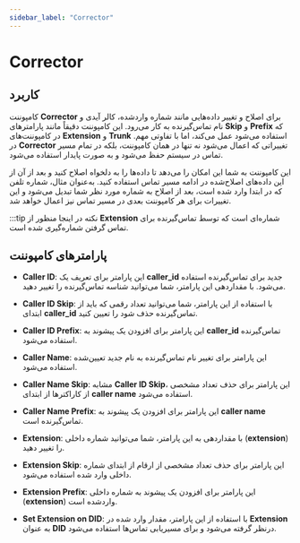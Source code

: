 ```yaml
---
sidebar_label: "Corrector"
---
```




# Corrector


## کاربرد

کامپوننت **Corrector** برای اصلاح و تغییر داده‌هایی مانند شماره واردشده، کالر آیدی و نام تماس‌گیرنده به کار می‌رود. این کامپوننت دقیقاً مانند پارامترهای **Skip** و **Prefix** که در کامپوننت‌های **Extension** و **Trunk** استفاده می‌شود عمل می‌کند، اما با تفاوتی مهم. در **Corrector** تغییراتی که اعمال می‌شود نه تنها در همان کامپوننت، بلکه در تمام مسیر تماس در سیستم حفظ می‌شود و به صورت پایدار استفاده می‌شود.

این کامپوننت به شما این امکان را می‌دهد تا داده‌ها را به دلخواه اصلاح کنید و بعد از آن از این داده‌های اصلاح‌شده در ادامه مسیر تماس استفاده کنید. به‌عنوان مثال، شماره تلفن که در ابتدا وارد شده است، بعد از اصلاح به شماره مورد نظر شما تبدیل می‌شود و این تغییرات برای هر کامپوننت بعدی در مسیر تماس نیز اعمال خواهد شد.

:::tip نکته
در اینجا منظور از **Extension** شماره‌ای است که توسط تماس‌گیرنده برای تماس گرفتن شماره‌گیری شده است.


## پارامترهای کامپوننت

- **Caller ID**: این پارامتر برای تعریف یک **caller_id** جدید برای تماس‌گیرنده استفاده می‌شود. با مقداردهی این پارامتر، شما می‌توانید شناسه تماس‌گیرنده را تغییر دهید.

- **Caller ID Skip**: با استفاده از این پارامتر، شما می‌توانید تعداد رقمی که باید از ابتدای **caller_id** تماس‌گیرنده حذف شود را تعیین کنید.

- **Caller ID Prefix**: این پارامتر برای افزودن یک پیشوند به **caller_id** تماس‌گیرنده استفاده می‌شود.

- **Caller Name**: این پارامتر برای تغییر نام تماس‌گیرنده به نام جدید تعیین‌شده استفاده می‌شود.

- **Caller Name Skip**: مشابه **Caller ID Skip**، این پارامتر برای حذف تعداد مشخصی از کاراکترها از ابتدای **caller name** استفاده می‌شود.

- **Caller Name Prefix**: این پارامتر برای افزودن یک پیشوند به **caller name** تماس‌گیرنده است.

- **Extension**: با مقداردهی به این پارامتر، شما می‌توانید شماره داخلی (**extension**) را تغییر دهید.

- **Extension Skip**: این پارامتر برای حذف تعداد مشخصی از ارقام از ابتدای شماره داخلی وارد شده استفاده می‌شود.

- **Extension Prefix**: این پارامتر برای افزودن یک پیشوند به شماره داخلی (**extension**) واردشده است.

- **Set Extension on DID**: با استفاده از این پارامتر، مقدار وارد شده در **Extension** به عنوان **DID** درنظر گرفته می‌شود و برای مسیریابی تماس‌ها استفاده می‌شود.